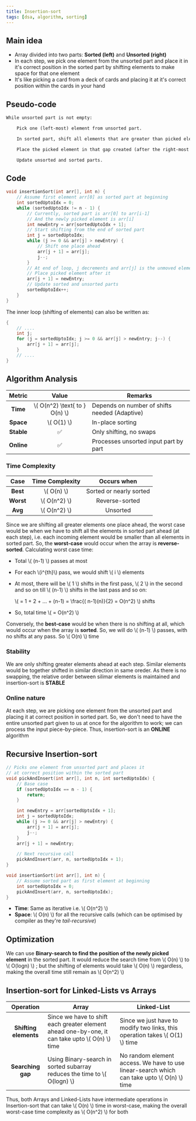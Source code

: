 ```yaml
---
title: Insertion-sort
tags: [dsa, algorithm, sorting]
---
```


## Main idea

- Array divided into two parts: **Sorted (left)** and **Unsorted (right)**
- In each step, we pick one element from the unsorted part and place it in it's correct position in the sorted part by shifting elements to make space for that one element
- It's like picking a card from a deck of cards and placing it at it's correct position within the cards in your hand

## Pseudo-code

```txt
While unsorted part is not empty:

    Pick one (left-most) element from unsorted part.

    In sorted part, shift all elements that are greater than picked element one place ahead.

    Place the picked element in that gap created (after the right-most unmoved element).

    Update unsorted and sorted parts.

```

## Code

```cpp title="C++"
void insertionSort(int arr[], int n) {
    // Assume first element arr[0] as sorted part at beginning
    int sortedUptoIdx = 0;
    while (sortedUptoIdx != n - 1) {
        // Currently, sorted part is arr[0] to arr[i-1]
        // And the newly picked element is arr[i]
        int newEntry = arr[sortedUptoIdx + 1];
        // Start shifting from the end of sorted part
        int j = sortedUptoIdx;
        while (j >= 0 && arr[j] > newEntry) {
            // Shift one place ahead
            arr[j + 1] = arr[j];
            j--;
        }
        // At end of loop, j decrements and arr[j] is the unmoved element
        // Place picked element after it
        arr[j + 1] = newEntry;
        // Update sorted and unsorted parts
        sortedUptoIdx++;
    }
}
```

The inner loop (shifting of elements) can also be written as:

```cpp
{
    // ....
    int j;
    for (j = sortedUptoIdx; j >= 0 && arr[j] > newEntry; j--) {
        arr[j + 1] = arr[j];
    }
    // ....
}

```

## Algorithm Analysis

|   Metric   |              Value              | Remarks                                       |
| :--------: | :-----------------------------: | --------------------------------------------- |
|  **Time**  | \\( O(n^2) \text{ to } O(n) \\) | Depends on number of shifts needed (Adaptive) |
| **Space**  |          \\( O(1) \\)           | In-place sorting                              |
| **Stable** |               ✅                | Only shifting, no swaps                       |
| **Online** |               ✅                | Processes unsorted input part by part         |

### Time Complexity

|   Case    | Time Complexity |       Occurs when       |
| :-------: | :-------------: | :---------------------: |
| **Best**  |  \\( O(n) \\)   | Sorted or nearly sorted |
| **Worst** | \\( O(n^2) \\)  |     Reverse-sorted      |
|  **Avg**  | \\( O(n^2) \\)  |        Unsorted         |

Since we are shifting all greater elements one place ahead, the worst case would be when we have to shift all the elements in sorted part ahead (at each step), i.e. each incoming element would be smaller than all elements in sorted part. So, the **worst-case** would occur when the array is **reverse-sorted**. Calculating worst case time:

- Total \\( (n-1) \\) passes at most

- For each \\(i^{th}\\) pass, we would shift \\( i \\) elements

- At most, there will be \\( 1 \\) shifts in the first pass, \\( 2 \\) in the second and so on till \\( (n-1) \\) shifts in the last pass and so on:

  \\( = 1 + 2 + ... + (n-1) = \frac{( n-1)(n)}{2} = O(n^2) \\) shifts

- So, total time \\( = O(n^2) \\)

Conversely, the **best-case** would be when there is no shifting at all, which would occur when the array is **sorted**. So, we will do \\( (n-1) \\) passes, with no shifts at any pass. So \\( O(n) \\) time

### Stability

We are only shifting greater elements ahead at each step. Similar elements would be together shifted in similar direction in same oreder. As there is no swapping, the relative order between silimar elements is maintained and insertion-sort is **STABLE**

### Online nature

At each step, we are picking one element from the unsorted part and placing it at correct position in sorted part. So, we don't need to have the entire unsorted part given to us at once for the algorithm to work; we can process the input piece-by-piece. Thus, insertion-sort is an **ONLINE** algorithm

## Recursive Insertion-sort

```cpp title="C++"
// Picks one element from unsorted part and places it
// at correct position within the sorted part
void pickAndInsert(int arr[], int n, int sortedUptoIdx) {
    // Base case
    if (sortedUptoIdx == n - 1) {
        return;
    }

    int newEntry = arr[sortedUptoIdx + 1];
    int j = sortedUptoIdx;
    while (j >= 0 && arr[j] > newEntry) {
        arr[j + 1] = arr[j];
        j--;
    }
    arr[j + 1] = newEntry;

    // Next recursive call
    pickAndInsert(arr, n, sortedUptoIdx + 1);
}

void insertionSort(int arr[], int n) {
    // Assume sorted part as first element at beginning
    int sortedUptoIdx = 0;
    pickAndInsert(arr, n, sortedUptoIdx);
}
```

- **Time**: Same as iterative i.e. \\( O(n^2) \\)
- **Space**: \\( O(n) \\) for all the recursive calls (which can be optimised by compiler as they're _tail-recursive_)

## Optimization

We can use **Binary-search to find the position of the newly picked element** in the sorted part. It would reduce the search time from \\( O(n) \\) to \\( O(logn) \\) ; but the shifting of elements would take \\( O(n) \\) regardless, making the overall time still remain as \\( O(n^2) \\)

## Insertion-sort for Linked-Lists vs Arrays

|       Operation       | Array                                                                                            | Linked-List                                                                                  |
| :-------------------: | ------------------------------------------------------------------------------------------------ | -------------------------------------------------------------------------------------------- |
| **Shifting elements** | Since we have to shift each greater element ahead one-by-one, it can take upto \\( O(n) \\) time | Since we just have to modify two links, this operation takes \\( O(1) \\) time               |
|   **Searching gap**   | Using Binary-search in sorted subarray reduces the time to \\( O(logn) \\)                       | No random element access. We have to use linear-search which can take upto \\( O(n) \\) time |

Thus, both Arrays and Linked-Lists have intermediate operations in Insertion-sort that can take \\( O(n) \\) time in worst-case, making the overall worst-case time complexity as \\( O(n^2) \\) for both
